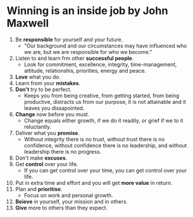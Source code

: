 # Winning is an inside job by John Maxwell

1. Be **responsible** for yourself and your future.
    - "Our background and our circumstances may have influenced who we are, but we are responsible for who we become."
2. Listen to and learn frm other **successful people**.
    - Look for commitment, excellence, integrity, time-management, attitude, relationshis, priorities, energy and peace.
3. **Love** what you do.
4. Learn from your **mistakes**.
5. **Don't** try to be perfect.
    - Keeps you from being creative, from getting started, from being productive, distracts us from our purpose, it is not attainable and it leaves you dissapointed.
6. **Change** now before you must.
    - Change equals either growth, if we do it readily, or grief if we to it reluctantly.
7. Deliver what you **promise**.
    - Without integrity there is no trust, without trust there is no confidence, without confidence there is no leadership, and without leadership there is no progress.
8. Don't make **excuses**.
9. Get **control** over your life.
    - If you can get control over your time, you can get control over your life.
10. Put in extra time and effort and you will get **more value** in return.
11. Plan and **prioritise**.
    - Focus on work and personal growth.
12. **Beieve** in yourself, your mission and in others.
13. **Give** more to others than they expect.
